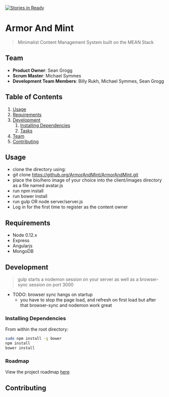 [![Stories in Ready](https://badge.waffle.io/ArmorAndMint/ArmorAndMint.png?label=ready&title=Ready)](https://waffle.io/ArmorAndMint/ArmorAndMint)
# Armor And Mint

> Minimalist Content Management System built on the MEAN Stack

## Team

  - __Product Owner__: Sean Grogg
  - __Scrum Master__: Michael Symmes
  - __Development Team Members__: Billy Rukh, Michael Symmes, Sean Grogg

## Table of Contents

1. [Usage](#Usage)
1. [Requirements](#requirements)
1. [Development](#development)
    1. [Installing Dependencies](#installing-dependencies)
    1. [Tasks](#tasks)
1. [Team](#team)
1. [Contributing](#contributing)

## Usage

- clone the directory using:
- git clone https://github.org/ArmorAndMint/ArmorAndMint.git
- place the bio/hero image of your choice into the client/images directory as a file named avatar.js
- run npm install
- run bower install
- run gulp OR node server/server.js
- Log in for the first time to register as the content owner

## Requirements

- Node 0.12.x
- Express
- Angularjs
- MongoDB

## Development
> gulp
starts a nodemon session on your server as well as a browser-sync session on port 3000
- TODO: browser sync hangs on startup
    - you have to stop the page load, and refresh on first load but after that browser-sync and nodemon work great

### Installing Dependencies

From within the root directory:

```sh
sudo npm install -g bower
npm install
bower install
```

### Roadmap

View the project roadmap [here](LINK_TO_PROJECT_ISSUES)


## Contributing

